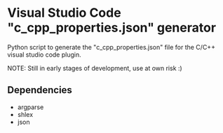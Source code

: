 # Visual Studio Code "c\_cpp\_properties.json" generator

Python script to generate the "c\_cpp\_properties.json" file for the C/C++ visual studio code plugin.

NOTE: Still in early stages of development, use at own risk :)

## Dependencies

- argparse
- shlex
- json
